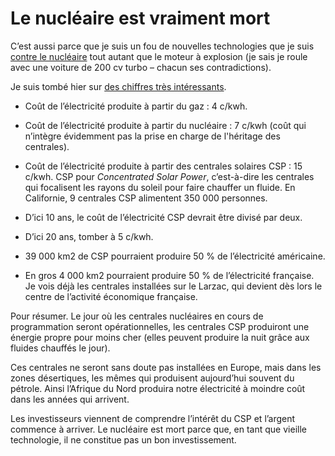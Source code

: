 # Le nucléaire est vraiment mort

C’est aussi parce que je suis un fou de nouvelles technologies que je suis [contre le nucléaire](/2007/05/02/pas-de-centrale-pres-de-chez-moi/) tout autant que le moteur à explosion (je sais je roule avec une voiture de 200 cv turbo – chacun ses contradictions).

Je suis tombé hier sur [des chiffres très intéressants](http://www.newscientisttech.com/channel/tech/mg19426024.400-high-cost-of-capturing-solar-energy-is-diminishing.html).

- Coût de l’électricité produite à partir du gaz : 4 c/kwh.

- Coût de l’électricité produite à partir du nucléaire : 7 c/kwh (coût qui n’intègre évidemment pas la prise en charge de l'héritage des centrales).

- Coût de l’électricité produite à partir des centrales solaires CSP : 15 c/kwh. CSP pour *Concentrated Solar Power*, c’est-à-dire les centrales qui focalisent les rayons du soleil pour faire chauffer un fluide. En Californie, 9 centrales CSP alimentent 350 000 personnes.

- D’ici 10 ans, le coût de l’électricité CSP devrait être divisé par deux.

- D’ici 20 ans, tomber à 5 c/kwh.

- 39 000 km2 de CSP pourraient produire 50 % de l’électricité américaine.

- En gros 4 000 km2 pourraient produire 50 % de l’électricité française. Je vois déjà les centrales installées sur le Larzac, qui devient dès lors le centre de l’activité économique française.

Pour résumer. Le jour où les centrales nucléaires en cours de programmation seront opérationnelles, les centrales CSP produiront une énergie propre pour moins cher (elles peuvent produire la nuit grâce aux fluides chauffés le jour).

Ces centrales ne seront sans doute pas installées en Europe, mais dans les zones désertiques, les mêmes qui produisent aujourd’hui souvent du pétrole. Ainsi l’Afrique du Nord produira notre électricité à moindre coût dans les années qui arrivent.

Les investisseurs viennent de comprendre l’intérêt du CSP et l’argent commence à arriver. Le nucléaire est mort parce que, en tant que vieille technologie, il ne constitue pas un bon investissement.